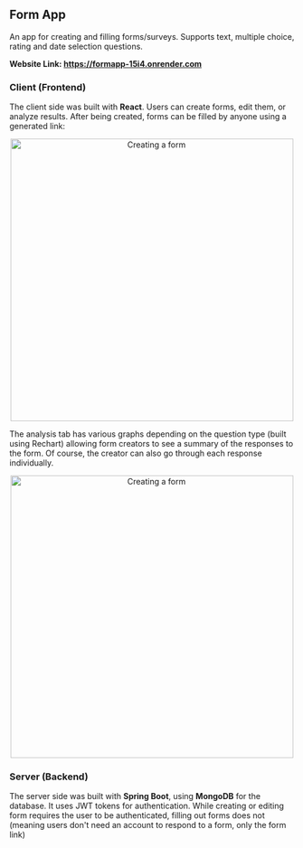 ## Form App

An app for creating and filling forms/surveys. Supports text, multiple choice, rating and date selection questions.

**Website Link: https://formapp-15i4.onrender.com**

### Client (Frontend)

The client side was built with **React**. Users can create forms, edit them, or analyze results. After being created, forms can be filled by anyone using a generated link:

<p align="center"><img alt="Creating a form" src="https://github.com/user-attachments/assets/ad729a37-ea2b-45df-a2de-63388d605451" width='500' /></p>

The analysis tab has various graphs depending on the question type (built using Rechart) allowing form creators to see a summary of the responses to the form. Of course, the creator can also go through each response individually.

<p align="center"><img alt="Creating a form" src="https://github.com/user-attachments/assets/9bf761bc-d23c-4c69-813d-2e4bda208f35" width='500' /></p>

### Server (Backend)

The server side was built with **Spring Boot**, using **MongoDB** for the database. It uses JWT tokens for authentication. While creating or editing form requires the user to be authenticated, filling out forms does not (meaning users don't need an account to respond to a form, only the form link)
